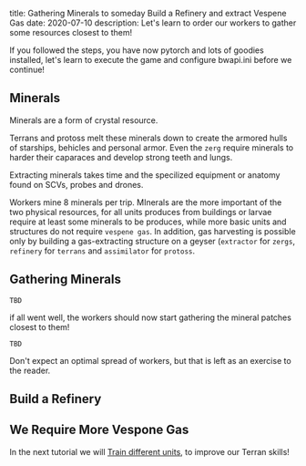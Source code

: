 title:  Gathering Minerals to someday Build a Refinery and extract Vespene Gas
date: 2020-07-10
description: Let's learn to order our workers to gather some resources closest to them!

If you followed the steps, you have now pytorch and lots of goodies installed, let's learn to execute the game and configure bwapi.ini before we continue!

## Minerals

Minerals are a form of crystal resource.

Terrans and protoss melt these minerals down to create the armored hulls of starships, behicles and personal armor. Even the `zerg` require minerals to harder their caparaces and develop strong teeth and lungs.

Extracting minerals takes time and the specilized equipment or anatomy found on SCVs, probes and drones.

Workers mine 8 minerals per trip. MInerals are the more important of the two physical resources, for all units produces from buildings or larvae require at least some minerals to be produces, while more basic units and structures do not require `vespene gas`. In addition, gas harvesting is possible only by building a gas-extracting structure on a geyser (`extractor` for `zergs`, `refinery` for `terrans` and `assimilator` for `protoss`.

## Gathering Minerals

```
TBD
```

if all went well, the workers should now start gathering the mineral patches closest to them!

```
TBD
```

Don't expect an optimal spread of workers, but that is left as an exercise to the reader.

## Build a Refinery

## We Require More Vespone Gas

In the next tutorial we will [Train different units](https://spacebeam.org/2020/07/11/8-supply-11-gas-12-rax-14-scout/), to improve our Terran skills!
